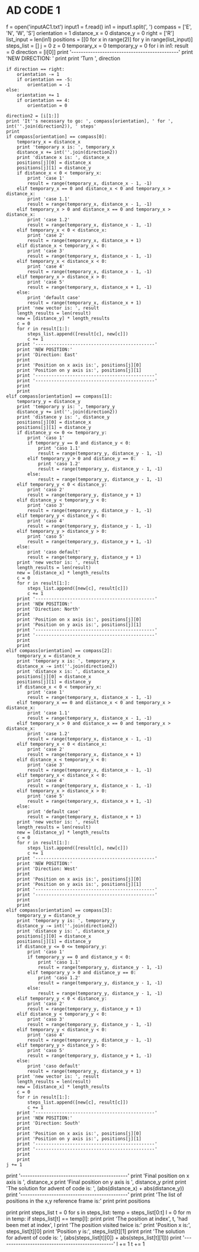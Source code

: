 # AD CODE 1
f = open('inputAC1.txt')
input1 = f.read()
in1 = input1.split(', ')
compass = ['E', 'N', 'W', 'S']
orientation = 1
distance_x = 0
distance_y = 0
right = ['R']
list_input = len(in1)
positions = [[0 for x in range(2)] for y in range(list_input)]
steps_list = []
j = 0
z = 0
temporary_x = 0
temporary_y = 0
for i in in1:
    result = 0
    direction = [i[0]]
    print '---------------------------------------------'
    print 'NEW DIRECTION: '
    print
    print 'Turn ', direction

    if direction == right:
        orientation -= 1
        if orientation == -5:
            orientation = -1
    else:
        orientation += 1
        if orientation == 4:
            orientation = 0

    direction2 = [i[1:]]
    print 'It''s necessary to go: ', compass[orientation], ' for ', int(''.join(direction2)), ' steps'
    print
    if compass[orientation] == compass[0]:
        temporary_x = distance_x
        print 'temporary x is: ', temporary_x
        distance_x += int(''.join(direction2))
        print 'distance x is: ', distance_x
        positions[j][0] = distance_x
        positions[j][1] = distance_y
        if distance_x < 0 < temporary_x:
            print 'case 1'
            result = range(temporary_x, distance_x - 1, -1)
        elif temporary_x == 0 and distance_x < 0 and temporary_x > distance_x:
            print 'case 1.1'
            result = range(temporary_x, distance_x - 1, -1)
        elif temporary_x > 0 and distance_x == 0 and temporary_x > distance_x:
            print 'case 1.2'
            result = range(temporary_x, distance_x - 1, -1)
        elif temporary_x < 0 < distance_x:
            print 'case 2'
            result = range(temporary_x, distance_x + 1)
        elif distance_x < temporary_x < 0:
            print 'case 3'
            result = range(temporary_x, distance_x - 1, -1)
        elif temporary_x < distance_x < 0:
            print 'case 4'
            result = range(temporary_x, distance_x - 1, -1)
        elif temporary_x > distance_x > 0:
            print 'case 5'
            result = range(temporary_x, distance_x + 1, -1)
        else:
            print 'default case'
            result = range(temporary_x, distance_x + 1)
        print 'new vector is: ', result
        length_results = len(result)
        new = [distance_y] * length_results
        c = 0
        for r in result[1:]:
            steps_list.append([result[c], new[c]])
            c += 1
        print '---------------------------------------------'
        print 'NEW POSITION:'
        print 'Direction: East'
        print
        print 'Position on x axis is:', positions[j][0]
        print 'Position on y axis is:', positions[j][1]
        print '---------------------------------------------'
        print '---------------------------------------------'
        print
        print
    elif compass[orientation] == compass[1]:
        temporary_y = distance_y
        print 'temporary y is: ', temporary_y
        distance_y += int(''.join(direction2))
        print 'distance y is: ', distance_y
        positions[j][0] = distance_x
        positions[j][1] = distance_y
        if distance_y <= 0 <= temporary_y:
            print 'caso 1'
            if temporary_y == 0 and distance_y < 0:
                print 'caso 1.1'
                result = range(temporary_y, distance_y - 1, -1)
            elif temporary_y > 0 and distance_y == 0:
                print 'caso 1.2'
                result = range(temporary_y, distance_y - 1, -1)
            else:
                result = range(temporary_y, distance_y - 1, -1)
        elif temporary_y < 0 < distance_y:
            print 'caso 2'
            result = range(temporary_y, distance_y + 1)
        elif distance_y < temporary_y < 0:
            print 'caso 3'
            result = range(temporary_y, distance_y - 1, -1)
        elif temporary_y < distance_y < 0:
            print 'caso 4'
            result = range(temporary_y, distance_y - 1, -1)
        elif temporary_y > distance_y > 0:
            print 'caso 5'
            result = range(temporary_y, distance_y + 1, -1)
        else:
            print 'caso default'
            result = range(temporary_y, distance_y + 1)
        print 'new vector is: ', result
        length_results = len(result)
        new = [distance_x] * length_results
        c = 0
        for r in result[1:]:
            steps_list.append([new[c], result[c]])
            c += 1
        print '---------------------------------------------'
        print 'NEW POSITION:'
        print 'Direction: North'
        print
        print 'Position on x axis is:', positions[j][0]
        print 'Position on y axis is:', positions[j][1]
        print '---------------------------------------------'
        print '---------------------------------------------'
        print
        print
    elif compass[orientation] == compass[2]:
        temporary_x = distance_x
        print 'temporary x is: ', temporary_x
        distance_x -= int(''.join(direction2))
        print 'distance x is: ', distance_x
        positions[j][0] = distance_x
        positions[j][1] = distance_y
        if distance_x < 0 < temporary_x:
            print 'case 1'
            result = range(temporary_x, distance_x - 1, -1)
        elif temporary_x == 0 and distance_x < 0 and temporary_x > distance_x:
            print 'case 1.1'
            result = range(temporary_x, distance_x - 1, -1)
        elif temporary_x > 0 and distance_x == 0 and temporary_x > distance_x:
            print 'case 1.2'
            result = range(temporary_x, distance_x - 1, -1)
        elif temporary_x < 0 < distance_x:
            print 'case 2'
            result = range(temporary_x, distance_x + 1)
        elif distance_x < temporary_x < 0:
            print 'case 3'
            result = range(temporary_x, distance_x - 1, -1)
        elif temporary_x < distance_x < 0:
            print 'case 4'
            result = range(temporary_x, distance_x - 1, -1)
        elif temporary_x > distance_x > 0:
            print 'case 5'
            result = range(temporary_x, distance_x + 1, -1)
        else:
            print 'default case'
            result = range(temporary_x, distance_x + 1)
        print 'new vector is: ', result
        length_results = len(result)
        new = [distance_y] * length_results
        c = 0
        for r in result[1:]:
            steps_list.append([result[c], new[c]])
            c += 1
        print '---------------------------------------------'
        print 'NEW POSITION:'
        print 'Direction: West'
        print
        print 'Position on x axis is:', positions[j][0]
        print 'Position on y axis is:', positions[j][1]
        print '---------------------------------------------'
        print '---------------------------------------------'
        print
        print
    elif compass[orientation] == compass[3]:
        temporary_y = distance_y
        print 'temporary y is: ', temporary_y
        distance_y -= int(''.join(direction2))
        print 'distance y is: ', distance_y
        positions[j][0] = distance_x
        positions[j][1] = distance_y
        if distance_y <= 0 <= temporary_y:
            print 'caso 1'
            if temporary_y == 0 and distance_y < 0:
                print 'caso 1.1'
                result = range(temporary_y, distance_y - 1, -1)
            elif temporary_y > 0 and distance_y == 0:
                print 'caso 1.2'
                result = range(temporary_y, distance_y - 1, -1)
            else:
                result = range(temporary_y, distance_y - 1, -1)
        elif temporary_y < 0 < distance_y:
            print 'caso 2'
            result = range(temporary_y, distance_y + 1)
        elif distance_y < temporary_y < 0:
            print 'caso 3'
            result = range(temporary_y, distance_y - 1, -1)
        elif temporary_y < distance_y < 0:
            print 'caso 4'
            result = range(temporary_y, distance_y - 1, -1)
        elif temporary_y > distance_y > 0:
            print 'caso 5'
            result = range(temporary_y, distance_y + 1, -1)
        else:
            print 'caso default'
            result = range(temporary_y, distance_y + 1)
        print 'new vector is: ', result
        length_results = len(result)
        new = [distance_x] * length_results
        c = 0
        for r in result[1:]:
            steps_list.append([new[c], result[c]])
            c += 1
        print '---------------------------------------------'
        print 'NEW POSITION:'
        print 'Direction: South'
        print
        print 'Position on x axis is:', positions[j][0]
        print 'Position on y axis is:', positions[j][1]
        print '---------------------------------------------'
        print '---------------------------------------------'
        print
        print
    j += 1
print '---------------------------------------------'
print 'Final position on x axis is ', distance_x
print 'Final position on y axis is ', distance_y
print
print 'The solution for advent of code is: ', (abs(distance_x) + abs(distance_y))
print '---------------------------------------------'
print
print 'The list of positions in the x,y reference frame is:'
print
print positions

print
print steps_list
t = 0
for s in steps_list:
    temp = steps_list[0:t]
    l = 0
    for m in temp:
        if steps_list[t] == temp[l]:
            print
            print 'The position at index', t, 'had been met at index', l
            print 'The position visited twice is:'
            print 'Position x is:', steps_list[t][0]
            print 'Position y is:', steps_list[t][1]
            print
            print 'The solution for advent of code is: ', (abs(steps_list[t][0]) + abs(steps_list[t][1]))
            print '------------------------------------------------'
        l += 1
    t += 1
